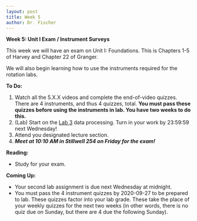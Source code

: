 ```yaml
---
layout: post
title: Week 5
author: Dr. Fischer
---
```


**Week 5: Unit I Exam / Instrument Surveys**

This week we will have an exam on Unit I: Foundations.  This is Chapters 1-5 of Harvey and Chapter 22 of Granger.

We will also begin learning how to use the instruments required for the rotation labs.

**To Do:**

1. Watch all the 5.X.X videos and complete the end-of-video quizzes.  There are 4 instruments, and thus 4 quizzes, total.  **You must pass these quizzes before using the instruments in lab.  You have two weeks to do this.**
1. (Lab) Start on the [Lab 3]({{site.url}}/chem370/lab-manual/) data processing. Turn in your work by 23:59:59 next Wednesday!
1. Attend you designated lecture section.
1. ***Meet at 10:10 AM in Stillwell 254 on Friday for the exam!***

**Reading:**

- Study for your exam.

**Coming Up:**

- Your second lab assignment is due next Wednesday at midnight.  
- You must pass the 4 instrument quizzes by 2020-09-27 to be prepared to lab.  These quizzes factor into your lab grade.  These take the place of your weekly quizzes for the next two weeks (in other words, there is no quiz due on Sunday, but there are 4 due the following Sunday).
